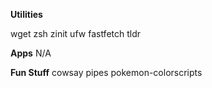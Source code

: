 **Utilities** 

wget
zsh
zinit
ufw
fastfetch
tldr

**Apps**
N/A

**Fun Stuff**
cowsay
pipes
pokemon-colorscripts